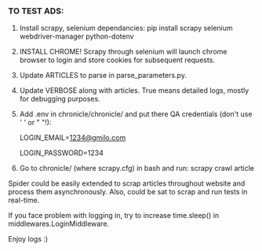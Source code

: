 ### TO TEST ADS:

1. Install scrapy, selenium dependancies: pip install scrapy selenium webdriver-manager python-dotenv
2. INSTALL CHROME!
   Scrapy through selenium will launch chrome browser to login and store cookies for subsequent requests.
3. Update ARTICLES to parse in parse_parameters.py.
4. Update VERBOSE along with articles. True means detailed logs, mostly for debugging purposes.
5. Add .env in chronicle/chronicle/ and put there QA credentials (don't use ' ' or " "!):

   LOGIN_EMAIL=1234@gmilo.com

   LOGIN_PASSWORD=1234

6. Go to chronicle/ (where scrapy.cfg) in bash and run:
   scrapy crawl article

Spider could be easily extended to scrap articles throughout website and process them asynchronously.
Also, could be sat to scrap and run tests in real-time.

If you face problem with logging in, try to increase time.sleep() in middlewares.LoginMiddleware.

Enjoy logs :)

